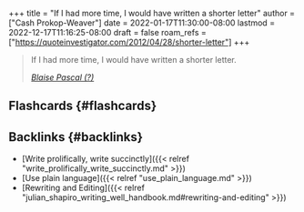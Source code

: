 +++
title = "If I had more time, I would have written a shorter letter"
author = ["Cash Prokop-Weaver"]
date = 2022-01-17T11:30:00-08:00
lastmod = 2022-12-17T11:16:25-08:00
draft = false
roam_refs = ["https://quoteinvestigator.com/2012/04/28/shorter-letter"]
+++

> If I had more time, I would have written a shorter letter.
>
> _[Blaise Pascal (?)](https://quoteinvestigator.com/2012/04/28/shorter-letter)_


## Flashcards {#flashcards}


## Backlinks {#backlinks}

-   [Write prolifically, write succinctly]({{< relref "write_prolifically_write_succinctly.md" >}})
-   [Use plain language]({{< relref "use_plain_language.md" >}})
-   [Rewriting and Editing]({{< relref "julian_shapiro_writing_well_handbook.md#rewriting-and-editing" >}})
